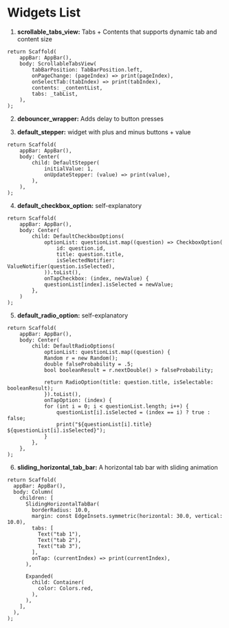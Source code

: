 # Widgets List

1. **scrollable_tabs_view:** Tabs + Contents that supports dynamic tab and content size

```
return Scaffold(
    appBar: AppBar(),
    body: ScrollableTabsView(
        tabBarPosition: TabBarPosition.left,
        onPageChange: (pageIndex) => print(pageIndex),
        onSelectTab:(tabIndex) => print(tabIndex),
        contents: _contentList,
        tabs: _tabList,
    ),
);
```

2. **debouncer_wrapper:** Adds delay to button presses

3. **default_stepper:** widget with plus and minus buttons + value
```
return Scaffold(
    appBar: AppBar(),
    body: Center(
        child: DefaultStepper(
            initialValue: 1,
            onUpdateStepper: (value) => print(value),
        ),
    ),
);
```

4. **default_checkbox_option:** self-explanatory
```
return Scaffold(
    appBar: AppBar(),
    body: Center(
        child: DefaultCheckboxOptions(
            optionList: questionList.map((question) => CheckboxOption(
                id: question.id,
                title: question.title,
                isSelectedNotifier: ValueNotifier(question.isSelected),
            )).toList(),
            onTapCheckbox: (index, newValue) {
            questionList[index].isSelected = newValue;
        },
    )
);
```

5. **default_radio_option:** self-explanatory
```
return Scaffold(
    appBar: AppBar(),
    body: Center(
        child: DefaultRadioOptions(
            optionList: questionList.map((question) {
            Random r = new Random();
            double falseProbability = .5;
            bool booleanResult = r.nextDouble() > falseProbability;

            return RadioOption(title: question.title, isSelectable: booleanResult);
            }).toList(),
            onTapOption: (index) {
            for (int i = 0; i < questionList.length; i++) {
                questionList[i].isSelected = (index == i) ? true : false;
                print("${questionList[i].title} ${questionList[i].isSelected}");
            }
        },
    },
);
```

6. **sliding_horizontal_tab_bar:** A horizontal tab bar with sliding animation
```
return Scaffold(
  appBar: AppBar(),
  body: Column(
    children: [
      SlidingHorizontalTabBar(
        borderRadius: 10.0,
        margin: const EdgeInsets.symmetric(horizontal: 30.0, vertical: 10.0),
        tabs: [
          Text("tab 1"),
          Text("tab 2"),
          Text("tab 3"),
        ],
        onTap: (currentIndex) => print(currentIndex),
      ),

      Expanded(
        child: Container(
          color: Colors.red,
        ),
      ),
    ],
  ),
);
```

